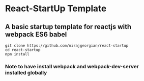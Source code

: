 # React-StartUp Template

## A basic startup template for reactjs with webpack ES6 babel

```
git clone https://github.com/nirajgeorgian/react-startup
cd react-startup
npm install
```

### Note to have install webpack and webpack-dev-server installed globally
